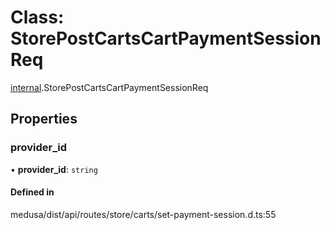 # Class: StorePostCartsCartPaymentSessionReq

[internal](../modules/internal-35.md).StorePostCartsCartPaymentSessionReq

## Properties

### provider\_id

• **provider\_id**: `string`

#### Defined in

medusa/dist/api/routes/store/carts/set-payment-session.d.ts:55
